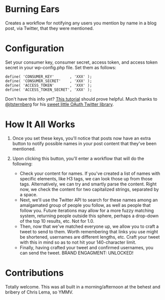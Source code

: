 Burning Ears
============

Creates a workflow for notifying any users you mention by name in a blog post, via Twitter, that they were mentioned.

Configuration
=============

Set your consumer key, consumer secret, access token, and access token secret in your wp-config.php file.  Set them as follows:

```
define( 'CONSUMER_KEY'       , 'XXX' );
define( 'CONSUMER_SECRET'    , 'XXX' );
define( 'ACCESS_TOKEN'       , 'XXX' );
define( 'ACCESS_TOKEN_SECRET', 'XXX' );
```

Don't have this info yet?  [This tutorial](https://themepacific.com/how-to-generate-api-key-consumer-token-access-key-for-twitter-oauth/994/) should prove helpful. Much thanks to [@jtsternberg](https://twitter.com/Jtsternberg) for his [sweet little OAuth Twitter library](github.com/jtsternberg/TwitterWP).

How It All Works
================

1. Once you set these keys, you'll notice that posts now have an extra button to notify possible names in your post content that they've been mentioned.

1. Upon clicking this button, you'll enter a workflow that will do the following:
    - Check your content for names.  If you've created a list of names with specific elements, like H3 tags, we can look those up from those tags.  Alternatively, we can try and smartly parse the content.  Right now, we check the content for two capitalized strings, separated by a space.
    - Next, we'll use the Twitter API to search for these names among an amalgamated group of people you follow, as well as people that follow you.  Future iterations may allow for a more fuzzy matching system, returning people outside this sphere, perhaps a drop-down of the top 10 results, etc.  Not for 1.0.
    - Then, now that we've matched everyone up, we allow you to craft a tweet to send to them.  Worth remembering that links you use might be shortened, usernames are different lengths, etc.  Craft your tweet with this in mind so as to not hit your 140-character limit.
    - Finally, having crafted your tweet and confirmed usernames, you can send the tweet.  BRAND ENGAGMENT: UNLOCKED!

Contributions
=============

Totally welcome.  This was all built in a morning/afternoon at the behest and bribery of Chris Lema, so YMMV.
